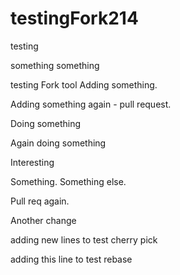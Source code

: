 # testingFork214
testing

something something

testing Fork tool
Adding something.

Adding something again - pull request.

Doing something

Again doing something

Interesting


Something.
Something else.

Pull req again.

Another change

adding new lines to test cherry pick

adding this line to test rebase